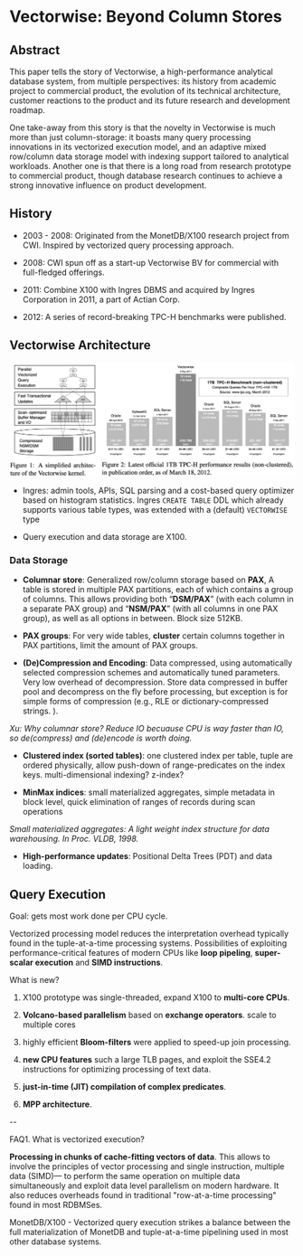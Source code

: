 # Vectorwise: Beyond Column Stores

## Abstract

This paper tells the story of Vectorwise, a high-performance analytical database system, from multiple perspectives: its history from academic project to commercial product, the evolution of its technical architecture, customer reactions to the product and its future research and development roadmap.

One take-away from this story is that the novelty in Vectorwise is much more than just column-storage: it boasts many query processing innovations in its vectorized execution model, and an adaptive mixed row/column data storage model with indexing support tailored to analytical workloads.
Another one is that there is a long road from research prototype to commercial product, though database research continues to achieve a strong innovative influence on product development.

## History

- 2003 - 2008: Originated from the MonetDB/X100 research project from CWI. Inspired by vectorized query processing approach.

- 2008: CWI spun off as a start-up Vectorwise BV for commercial with full-fledged offerings.

- 2011: Combine X100 with Ingres DBMS and acquired by Ingres Corporation in 2011, a part of Actian Corp.

- 2012: A series of record-breaking TPC-H benchmarks were published.

## Vectorwise Architecture

![](images/Vectorwise_Beyond_Column_Stores/vector-wise-1.png)

- Ingres: admin tools, APIs, SQL parsing and a cost-based query optimizer based on histogram statistics. Ingres `CREATE TABLE` DDL which already supports various table types, was extended with a (default) `VECTORWISE` type

- Query execution and data storage are X100.

### Data Storage

- **Columnar store**: Generalized row/column storage based on **PAX**, A table is stored in multiple PAX partitions, each of which contains a group of columns. This allows providing both “**DSM/PAX**” (with each column in a separate PAX group) and “**NSM/PAX**” (with all columns in one PAX group), as well as all options in between. Block size 512KB.

- **PAX groups**: For very wide tables, **cluster** certain columns together in PAX partitions, limit the amount of PAX groups.

- **(De)Compression and Encoding**: Data compressed, using automatically selected compression schemes and automatically tuned parameters. Very low overhead of decompression. Store data compressed in buffer pool and decompress on the fly before processing, but exception is for simple forms of compression (e.g., RLE or dictionary-compressed strings. ).

*Xu: Why columnar store? Reduce IO becuause CPU is way faster than IO, so de(compress) and (de)encode is worth doing.*

- **Clustered index (sorted tables)**: one clustered index per table, tuple are ordered physically, allow push-down of range-predicates on the index keys. multi-dimensional indexing? z-index?

- **MinMax indices**: small materialized aggregates, simple metadata in block level, quick elimination of ranges of records during scan operations

*Small materialized aggregates: A light weight index structure for data warehousing. In Proc. VLDB, 1998.*

- **High-performance updates**: Positional Delta Trees (PDT) and data loading.

## Query Execution

Goal: gets most work done per CPU cycle.

Vectorized processing model reduces the interpretation overhead typically found in the tuple-at-a-time processing systems. Possibilities of exploiting performance-critical features of modern CPUs like **loop pipeling**, **super-scalar execution** and **SIMD instructions**. 

What is new?

1. X100 prototype was single-threaded, expand X100 to **multi-core CPUs**.

2. **Volcano-based parallelism** based on **exchange operators**. scale to multiple cores 

3. highly efficient **Bloom-filters** were applied to speed-up join processing.

4. **new CPU features** such a large TLB pages, and exploit the SSE4.2 instructions for optimizing processing of text data.

5. **just-in-time (JIT) compilation of complex predicates**.

6. **MPP architecture**.


--

FAQ1.  What is vectorized execution?

**Processing in chunks of cache-fitting vectors of data**. This allows to involve the principles of vector processing and single instruction, multiple data (SIMD)— to perform the same operation on multiple data simultaneously and exploit data level parallelism on modern hardware. It also reduces overheads found in traditional "row-at-a-time processing" found in most RDBMSes.

MonetDB/X100 - Vectorized query execution  strikes a balance between the full materialization of MonetDB and tuple-at-a-time pipelining used in most other database systems.
